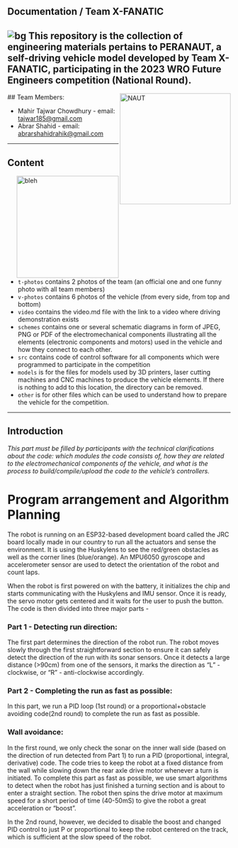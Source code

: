 Documentation / Team X-FANATIC
----

![bg](https://github.com/tajwarTX/Team-X-FANATIC/assets/136412241/a765bea4-70ed-4f82-979a-b2137f6febfd)
This repository is the collection of engineering materials pertains to PERANAUT, a self-driving vehicle model developed by Team X-FANATIC, participating in the 2023 WRO Future Engineers competition (National Round).
----
<img align="right" alt="NAUT" width="250" src="https://github.com/tajwarTX/Team-X-FANATIC/assets/136412241/c826f894-4ba4-4ae7-a872-7e6bfae7c387">
## Team Members:


- Mahir Tajwar Chowdhury - email: <tajwar185@gmail.com>
- Abrar Shahid - email: <abrarshahidrahik@gmail.com>

----

## Content
<img align="right" alt="bleh" width="230" src="https://github.com/tajwarTX/Team-X-FANATIC/assets/136412241/c2fe084c-ac93-4350-91d2-58cf4e58633e">

* `t-photos` contains 2 photos of the team (an official one and one funny photo with all team members)
* `v-photos` contains 6 photos of the vehicle (from every side, from top and bottom)
* `video` contains the video.md file with the link to a video where driving demonstration exists
* `schemes` contains one or several schematic diagrams in form of JPEG, PNG or PDF of the electromechanical components illustrating all the elements (electronic components and motors) used in the vehicle and how they connect to each other.
* `src` contains code of control software for all components which were programmed to participate in the competition
* `models` is for the files for models used by 3D printers, laser cutting machines and CNC machines to produce the vehicle elements. If there is nothing to add to this location, the directory can be removed.
* `other` is for other files which can be used to understand how to prepare the vehicle for the competition. 

----
## Introduction



_This part must be filled by participants with the technical clarifications about the code: which modules the code consists of, how they are related to the electromechanical components of the vehicle, and what is the process to build/compile/upload the code to the vehicle’s controllers._




# Program arrangement and Algorithm Planning

The robot is running on an ESP32-based development board called the JRC board locally made in our country to run all the actuators and sense the environment. It is using the Huskylens to see the red/green obstacles as well as the corner lines (blue/orange). An MPU6050 gyroscope and accelerometer sensor are used to detect the orientation of the robot and count laps.

When the robot is first powered on with the battery, it initializes the chip and starts communicating with the Huskylens and IMU sensor. Once it is ready, the servo motor gets centered and it waits for the user to push the button. The code is then divided into three major parts - 

### Part 1 - Detecting run direction:

The first part determines the direction of the robot run. The robot moves slowly through the first straightforward section to ensure it can safely detect the direction of the run with its sonar sensors. Once it detects a large distance (>90cm) from one of the sensors, it marks the direction as “L” - clockwise, or “R”  - anti-clockwise accordingly.

### Part 2 - Completing the run as fast as possible:

In this part, we run a PID loop (1st round) or a proportional+obstacle avoiding code(2nd round) to complete the run as fast as possible. 

### **Wall avoidance:**

In the first round, we only check the sonar on the inner wall side (based on the direction of run detected from Part 1) to run a PID (proportional, integral, derivative) code. The code tries to keep the robot at a fixed distance from the wall while slowing down the rear axle drive motor whenever a turn is initiated.
To complete this part as fast as possible, we use smart algorithms to detect when the robot has just finished a turning section and is about to enter a straight section. The robot then spins the drive motor at maximum speed for a short period of time (40-50mS) to give the robot a great acceleration or “boost”.

In the 2nd round, however, we decided to disable the boost and changed PID control to just P or proportional to keep the robot centered on the track, which is sufficient at the slow speed of the robot.
